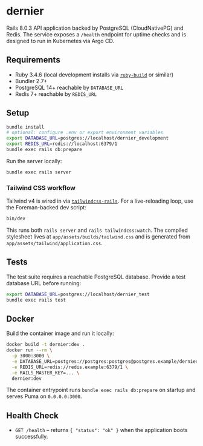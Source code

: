 # dernier

Rails 8.0.3 API application backed by PostgreSQL (CloudNativePG) and Redis. The service exposes a `/health` endpoint for uptime checks and is designed to run in Kubernetes via Argo CD.

## Requirements

- Ruby 3.4.6 (local development installs via [`ruby-build`](https://github.com/rbenv/ruby-build) or similar)
- Bundler 2.7+
- PostgreSQL 14+ reachable by `DATABASE_URL`
- Redis 7+ reachable by `REDIS_URL`

## Setup

```bash
bundle install
# optional: configure .env or export environment variables
export DATABASE_URL=postgres://localhost/dernier_development
export REDIS_URL=redis://localhost:6379/1
bundle exec rails db:prepare
```

Run the server locally:

```bash
bundle exec rails server
```

### Tailwind CSS workflow

Tailwind v4 is wired in via [`tailwindcss-rails`](https://github.com/rails/tailwindcss-rails). For a live-reloading loop, use the Foreman-backed dev script:

```bash
bin/dev
```

This runs both `rails server` and `rails tailwindcss:watch`. The compiled stylesheet lives at `app/assets/builds/tailwind.css` and is generated from `app/assets/tailwind/application.css`.

## Tests

The test suite requires a reachable PostgreSQL database. Provide a test database URL before running:

```bash
export DATABASE_URL=postgres://localhost/dernier_test
bundle exec rails test
```

## Docker

Build the container image and run it locally:

```bash
docker build -t dernier:dev .
docker run --rm \
  -p 3000:3000 \
  -e DATABASE_URL=postgres://postgres:postgres@postgres.example/dernier \
  -e REDIS_URL=redis://redis.example:6379/1 \
  -e RAILS_MASTER_KEY=... \
  dernier:dev
```

The container entrypoint runs `bundle exec rails db:prepare` on startup and serves Puma on `0.0.0.0:3000`.

## Health Check

- `GET /health` – returns `{ "status": "ok" }` when the application boots successfully.
